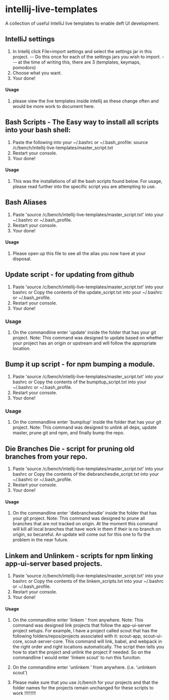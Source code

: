 intellij-live-templates
===

A collection of useful IntelliJ live templates to enable deft UI development.



## IntelliJ settings
1. In Intellij click File>import settings and select the settings jar in this project.
	-- Do this once for each of the settings jars you wish to import.
		--- at the time of writing this, there are 3 (templates, keymaps, pomodoro)
2. Choose what you want.
3. Your done!

#### Usage
1. please view the live templates inside intellij as these change often and would be more work to document here.


## Bash Scripts - The Easy way to install all scripts into your bash shell:
1. Paste the following into your ~/.bashrc or ~/.bash_profile:
	source /c/bench/intellij-live-templates/master_script.txt
2. Restart your console.
3. Your done!

#### Usage
1. This was the installations of all the bash scripts found below.  For usage, please read further into the specific script you are attempting to use.




## Bash Aliases
1. Paste 'source /c/bench/intellij-live-templates/master_script.txt' into your ~/.bashrc or ~/.bash_profile.
2. Restart your console.
3. Your done!

#### Usage
1. Please open up this file to see all the alias you now have at your disposal.





## Update script - for updating from github
1. Paste 'source /c/bench/intellij-live-templates/master_script.txt' into your bashrc or Copy the contents of the update_script.txt into your ~/.bashrc or ~/.bash_profile.
2. Restart your console.
3. Your done!

### Usage
1. On the commandline enter 'update' inside the folder that has your git project.
Note: This command was designed to update based on whether your project has an origin or upstream and will follow the appropriate location.




## Bump it up script - for npm bumping a module.
1. Paste 'source /c/bench/intellij-live-templates/master_script.txt' into your bashrc or Copy the contents of the bumpitup_script.txt into your ~/.bashrc or ~/.bash_profile.
2. Restart your console.
3. Your done!

### Usage
1. On the commandline enter 'bumpitup' inside the folder that has your git project.
Note: This command was designed to unlink all deps, update master, prune git and npm, and finally bump the repo.





## Die Branches Die - script for pruning old branches from your repo.
1. Paste 'source /c/bench/intellij-live-templates/master_script.txt' into your bashrc or Copy the contents of the diebranchesdie_script.txt into your ~/.bashrc or ~/.bash_profile.
2. Restart your console.
3. Your done!

#### Usage
1. On the commandline enter 'diebranchesdie' inside the folder that has your git project.
Note: This command was designed to prune all branches that are not tracked on origin.  At the moment this command will kill all local branches that have work in them if their is no branch on origin, so becareful.  An update will come out for this one to fix the problem in the near future.




## Linkem and Unlinkem - scripts for npm linking app-ui-server based projects.
1. Paste 'source /c/bench/intellij-live-templates/master_script.txt' into your bashrc or Copy the contents of the linkem_scripts.txt into your ~/.bashrc or ~/.bash_profile.
2. Restart your console.
3. Your done!


#### Usage
1. On the commandline enter 'linkem <projectnamehere>' from anywhere.
Note: This command was designed link projects that follow the app-ui-server project setups. For example, I have a project called scout that has the following folders/repos/projects associated with it: scout-app, scout-ui-core, scout-server-core.  This command will link, babel, and webpack in the right order and right locations automatically.  The script then tells you how to start the project and unlink the project if needed.  So on the commandline I would enter 'linkem scout' to run this funciton.

2. On the commandline enter 'unlinkem <projectnamehere>' from anywhere.  (i.e. 'unlinkem scout')

3. Please make sure that you use /c/bench for your projects and that the folder names for the projects remain unchanged for these scripts to work !!!!!!!!!

